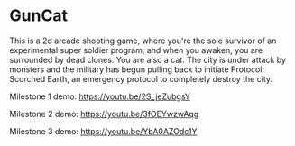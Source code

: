 
# GunCat

This is a 2d arcade shooting game, where you're the sole survivor of an experimental super soldier program, and when you awaken, you are surrounded by dead clones. You are also a cat. The city is under attack by monsters and the military has begun pulling back to initiate Protocol: Scorched Earth, an emergency protocol to completely destroy the city.


Milestone 1 demo: https://youtu.be/2S_jeZubgsY

Milestone 2 demo: https://youtu.be/3fOEYwzwAqg

Milestone 3 demo: https://youtu.be/YbA0AZOdc1Y
